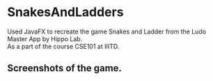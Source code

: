 # SnakesAndLadders

 Used JavaFX to recreate the game Snakes and Ladder from the Ludo Master App by Hippo Lab.<br />
 As a part of the course CSE101 at IIITD.<br />
 
 ## Screenshots of the game.<br />
 
 
